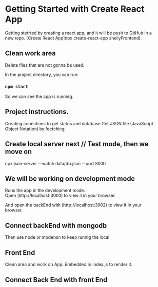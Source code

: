 # Getting Started with Create React App

Getting stetrted by creating a react app, and it will be push to GitHub in a new repo. [Create React App]npx create-react-app shellyFrontend).

## Clean work area
Delete files that are not gonna be used.

In the project directory, you can run:

### `npm start`
So we can see the app is running.

## Project instructions.
Creating conections to get status and database
Get JSON file (JavaScript Object Notation) by fectching.

## Create local server next // Test mode, then we move on
npx json-server --watch data/db.json --port 8000

## We will be working on development mode

Runs the app in the development mode.\
Open (http://localhost:3000) to view it in your browser.

And open the backEnd with (http://localhost:3002) to view it in your browser.

## Connect backEnd with mongodb
Then use node or modenon to keep runnig the local

## Front End
Clean area and work on App. Embedded in index.js to render it.

## Connect Back End with front End

